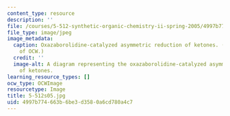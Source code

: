 ```yaml
---
content_type: resource
description: ''
file: /courses/5-512-synthetic-organic-chemistry-ii-spring-2005/4997b774663b6be3d3580a6cd780a4c7_5-512s05.jpg
file_type: image/jpeg
image_metadata:
  caption: Oxazaborolidine-catalyzed asymmetric reduction of ketones. (Figure courtesy
    of OCW.)
  credit: ''
  image-alt: A diagram representing the oxazaborolidine-catalyzed asymmetric reduction
    of ketones.
learning_resource_types: []
ocw_type: OCWImage
resourcetype: Image
title: 5-512s05.jpg
uid: 4997b774-663b-6be3-d358-0a6cd780a4c7
---
```

